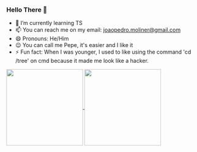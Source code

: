 ### Hello There 👋

- 🌱 I’m currently learning TS
- 📫 You can reach me on my email: joaopedro.moliner@gmail.com
- 😄 Pronouns: He/Him
- 😉 You can call me Pepe, it's easier and I like it
- ⚡ Fun fact: When I was younger, I used to like using the command 'cd /tree' on cmd because it made me look like a hacker.


<a href="https://github.com/JPMoliner/github-readme-stats">
  <img height=200 align="center" src="https://github-readme-stats.vercel.app/api?username=JPMoliner&show_icons=true&theme=dracula" />
</a>
<a href="https://github.com/JPMoliner/convoychat">
  <img height=200 align="center" src="https://github-readme-stats.vercel.app/api/top-langs?username=JPMoliner&layout=donut&theme=dracula&langs_count=8&card_width=320" />
</a>


